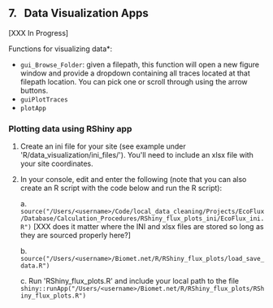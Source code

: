 ## 7. &nbsp; Data Visualization Apps

[XXX In Progress]

Functions for visualizing data*:
* `gui_Browse_Folder`: given a filepath, this function will open a new figure window and provide a dropdown containing all traces located at that filepath location. You can pick one or scroll through using the arrow buttons.
* `guiPlotTraces`
* `plotApp`


### Plotting data using RShiny app

1. Create an ini file for your site (see example under 'R/data_visualization/ini_files/'). You'll need to include an xlsx file with your site coordinates.

2. In your console, edit and enter the following (note that you can also create an R script with the code below and run the R script):

    a. `source("/Users/<username>/Code/local_data_cleaning/Projects/EcoFlux/Database/Calculation_Procedures/RShiny_flux_plots_ini/EcoFlux_ini.R")` [XXX does it matter where the INI and xlsx files are stored so long as they are sourced properly here?]

    b.
    `source("/Users/<username>/Biomet.net/R/RShiny_flux_plots/load_save_data.R")`
    
    c. Run 'RShiny_flux_plots.R' and include your local path to the file
    `shiny::runApp("/Users/<username>/Biomet.net/R/RShiny_flux_plots/RShiny_flux_plots.R")` 


